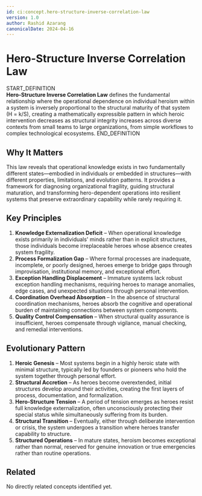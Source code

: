 ```yaml
---
id: ci:concept.hero-structure-inverse-correlation-law
version: 1.0
author: Rashid Azarang
canonicalDate: 2024-04-16
---
```


# Hero-Structure Inverse Correlation Law

START_DEFINITION  
**Hero-Structure Inverse Correlation Law** defines the fundamental relationship where the operational dependence on individual heroism within a system is inversely proportional to the structural maturity of that system (H = k/S), creating a mathematically expressible pattern in which heroic intervention decreases as structural integrity increases across diverse contexts from small teams to large organizations, from simple workflows to complex technological ecosystems.
END_DEFINITION

## Why It Matters
This law reveals that operational knowledge exists in two fundamentally different states—embodied in individuals or embedded in structures—with different properties, limitations, and evolution patterns. It provides a framework for diagnosing organizational fragility, guiding structural maturation, and transforming hero-dependent operations into resilient systems that preserve extraordinary capability while rarely requiring it.

## Key Principles
1. **Knowledge Externalization Deficit** – When operational knowledge exists primarily in individuals' minds rather than in explicit structures, those individuals become irreplaceable heroes whose absence creates system fragility.
2. **Process Formalization Gap** – Where formal processes are inadequate, incomplete, or poorly designed, heroes emerge to bridge gaps through improvisation, institutional memory, and exceptional effort.
3. **Exception Handling Displacement** – Immature systems lack robust exception handling mechanisms, requiring heroes to manage anomalies, edge cases, and unexpected situations through personal intervention.
4. **Coordination Overhead Absorption** – In the absence of structural coordination mechanisms, heroes absorb the cognitive and operational burden of maintaining connections between system components.
5. **Quality Control Compensation** – When structural quality assurance is insufficient, heroes compensate through vigilance, manual checking, and remedial interventions.

## Evolutionary Pattern
1. **Heroic Genesis** – Most systems begin in a highly heroic state with minimal structure, typically led by founders or pioneers who hold the system together through personal effort.
2. **Structural Accretion** – As heroes become overextended, initial structures develop around their activities, creating the first layers of process, documentation, and formalization.
3. **Hero-Structure Tension** – A period of tension emerges as heroes resist full knowledge externalization, often unconsciously protecting their special status while simultaneously suffering from its burden.
4. **Structural Transition** – Eventually, either through deliberate intervention or crisis, the system undergoes a transition where heroes transfer capability to structure.
5. **Structured Operations** – In mature states, heroism becomes exceptional rather than normal, reserved for genuine innovation or true emergencies rather than routine operations.







## Related

No directly related concepts identified yet.
